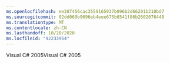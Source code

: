 ```yaml
---
ms.openlocfilehash: ee387456cac3559165937b096b2d66201b210bd7
ms.sourcegitcommit: 02dd069b9696eb4eee675b6541f86b2602076448
ms.translationtype: MT
ms.contentlocale: zh-CN
ms.lasthandoff: 10/20/2020
ms.locfileid: "92233954"
---
```

<span data-ttu-id="28296-101">Visual C# 2005</span><span class="sxs-lookup"><span data-stu-id="28296-101">Visual C# 2005</span></span>